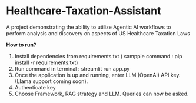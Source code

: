 # Healthcare-Taxation-Assistant
A project demonstrating the ability to utilize Agentic AI workflows to perform analysis and discovery on aspects of US Healthcare Taxation Laws

**__How to run?__**

1) Install dependencies from requirements.txt ( sampple command : pip install -r requirements.txt)
2) Run command in terminal : streamlit run app.py
3) Once the application is up and running, enter LLM (OpenAI) API key. (Llama support coming soon).
4) Authenticate key
5) Choose Framework, RAG strategy and LLM. Queries can now be asked.
